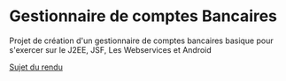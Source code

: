 Gestionnaire de comptes Bancaires
==================

Projet de création d'un gestionnaire de comptes bancaires basique pour s'exercer sur le J2EE, JSF, Les Webservices et Android

[Sujet du rendu](
http://miageprojet2.unice.fr/Intranet_de_Michel_Buffa/Web_services_REST_%2f%2f_HTML5_MBDS_2013-2014/A_rendre_pour_les_cours_JavaEE%2f%2fWeb_2.0_MBDS_2013-2014)
